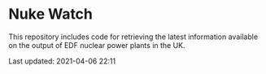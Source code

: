 # Nuke Watch

This repository includes code for retrieving the latest information available on the output of EDF nuclear power plants in the UK.

Last updated: 2021-04-06 22:11